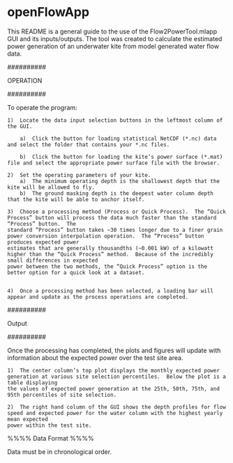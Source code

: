 # openFlowApp

This README is a general guide to the use of the Flow2PowerTool.mlapp GUI and its inputs/outputs.  The tool was created to calculate the estimated power generation 
of an underwater kite from model generated water flow data.



##########

OPERATION

##########

To operate the program:

	1)  Locate the data input selection buttons in the leftmost column of the GUI.

		a)  Click the button for loading statistical NetCDF (*.nc) data and select the folder that contains your *.nc files.

		b)  Click the button for loading the kite’s power surface (*.mat) file and select the appropriate power surface file with the browser.

	2)  Set the operating parameters of your kite.
		a)  The minimum operating depth is the shallowest depth that the kite will be allowed to fly.
		b)  The ground masking depth is the deepest water column depth that the kite will be able to anchor itself.

	3)  Choose a processing method (Process or Quick Process).  The “Quick Process” button will process the data much faster than the standard “Process” button.  The
	standard “Process” button takes ~30 times longer due to a finer grain power conversion interpolation operation.  The “Process” button produces expected power 
	estimates that are generally thousandths (~0.001 kW) of a kilowatt higher than the “Quick Process” method.  Because of the incredibly small differences in expected 
	power between the two methods, the “Quick Process” option is the better option for a quick look at a dataset.


	4)  Once a processing method has been selected, a loading bar will appear and update as the process operations are completed.



##########

Output

##########


Once the processing has completed, the plots and figures will update with information about the expected power over the test site area.

	1)  The center column’s top plot displays the monthly expected power generation at various site selection percentiles.  Below the plot is a table displaying 
	the values of expected power generation at the 25th, 50th, 75th, and 95th percentiles of site selection.

	2)  The right hand column of the GUI shows the depth profiles for flow speed and expected power for the water column with the highest yearly mean expected
	power within the test site.
	



%%%%
Data Format
%%%%

Data must be in chronological order.


